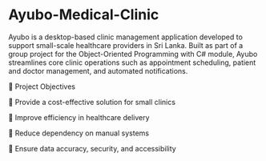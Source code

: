 # Ayubo-Medical-Clinic

Ayubo is a desktop-based clinic management application developed to support small-scale healthcare providers in Sri Lanka. Built as part of a group project for the Object-Oriented Programming with C# module, Ayubo streamlines core clinic operations such as appointment scheduling, patient and doctor management, and automated notifications.

📌 Project Objectives

💠 Provide a cost-effective solution for small clinics

💠 Improve efficiency in healthcare delivery

💠 Reduce dependency on manual systems

💠 Ensure data accuracy, security, and accessibility

